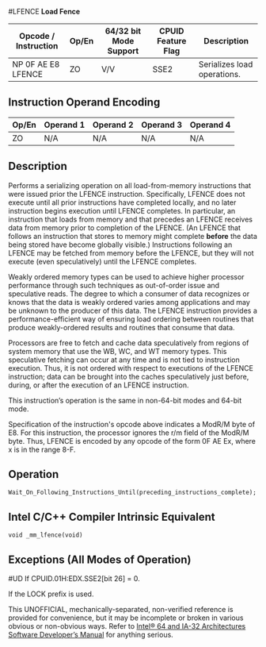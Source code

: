 #LFENCE
**Load Fence**

| Opcode / Instruction | Op/En | 64/32 bit Mode Support | CPUID Feature Flag | Description                 |
| -------------------- | ----- | ---------------------- | ------------------ | --------------------------- |
| NP 0F AE E8 LFENCE   | ZO    | V/V                    | SSE2               | Serializes load operations. |

## Instruction Operand Encoding

| Op/En | Operand 1 | Operand 2 | Operand 3 | Operand 4 |
| ----- | --------- | --------- | --------- | --------- |
| ZO    | N/A       | N/A       | N/A       | N/A       |

## Description

Performs a serializing operation on all load-from-memory instructions that were issued prior the LFENCE instruction. Specifically, LFENCE does not execute until all prior instructions have completed locally, and no later instruction begins execution until LFENCE completes. In particular, an instruction that loads from memory and that precedes an LFENCE receives data from memory prior to completion of the LFENCE. (An LFENCE that follows an instruction that stores to memory might complete **before** the data being stored have become globally visible.) Instructions following an LFENCE may be fetched from memory before the LFENCE, but they will not execute (even speculatively) until the LFENCE completes.

Weakly ordered memory types can be used to achieve higher processor performance through such techniques as out-of-order issue and speculative reads. The degree to which a consumer of data recognizes or knows that the data is weakly ordered varies among applications and may be unknown to the producer of this data. The LFENCE instruction provides a performance-efficient way of ensuring load ordering between routines that produce weakly-ordered results and routines that consume that data.

Processors are free to fetch and cache data speculatively from regions of system memory that use the WB, WC, and WT memory types. This speculative fetching can occur at any time and is not tied to instruction execution. Thus, it is not ordered with respect to executions of the LFENCE instruction; data can be brought into the caches speculatively just before, during, or after the execution of an LFENCE instruction.

This instruction’s operation is the same in non-64-bit modes and 64-bit mode.

Specification of the instruction's opcode above indicates a ModR/M byte of E8. For this instruction, the processor ignores the r/m field of the ModR/M byte. Thus, LFENCE is encoded by any opcode of the form 0F AE Ex, where x is in the range 8-F.

## Operation

```
Wait_On_Following_Instructions_Until(preceding_instructions_complete);

```

## Intel C/C++ Compiler Intrinsic Equivalent

```
void _mm_lfence(void)

```

## Exceptions (All Modes of Operation)

#​​​UD If CPUID.01H:EDX.SSE2[bit 26] = 0.

If the LOCK prefix is used.

This UNOFFICIAL, mechanically-separated, non-verified reference is provided for convenience, but it may be
incomplete or broken in various obvious or non-obvious
ways. Refer to [Intel® 64 and IA-32 Architectures Software Developer’s Manual](https://software.intel.com/en-us/download/intel-64-and-ia-32-architectures-sdm-combined-volumes-1-2a-2b-2c-2d-3a-3b-3c-3d-and-4) for anything serious.
